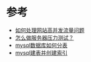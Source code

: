 # 参考

- [如何处理网站高并发流量问题](https://yq.aliyun.com/articles/696140?spm=a2c4e.11153940.0.0.45ea3f32klJB9j&source=5176.11533457&userCode=ffsbbyn0)
- [怎么做服务器压力测试？](https://blog.gaomeluo.com/archives/fwqcy/?spm=a2c4e.10696291.0.0.451519a4isJ7I0)
- [mysql数据库如何分表](https://blog.gaomeluo.com/archives/sjkdxfl/?spm=a2c4e.10696291.0.0.677419a46tt32h)
- [mysql建表并创建索引](https://blog.gaomeluo.com/archives/sjkcjsy/)